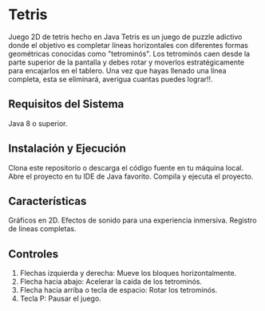 # Tetris
Juego 2D de tetris hecho en Java
Tetris es un juego de puzzle adictivo donde el objetivo es completar líneas 
horizontales con diferentes formas geométricas conocidas como "tetrominós". 
Los tetrominós caen desde la parte superior de la pantalla y debes rotar y 
moverlos estratégicamente para encajarlos en el tablero. Una vez que hayas 
llenado una línea completa, esta se eliminará, averigua cuantas puedes lograr!!.

## **Requisitos del Sistema**
Java 8 o superior.

## **Instalación y Ejecución**
Clona este repositorio o descarga el código fuente en tu máquina local.
Abre el proyecto en tu IDE de Java favorito.
Compila y ejecuta el proyecto.

## **Características**
Gráficos en 2D.
Efectos de sonido para una experiencia inmersiva.
Registro de lineas completas.

## **Controles**
1. Flechas izquierda y derecha: Mueve los bloques horizontalmente.
2. Flecha hacia abajo: Acelerar la caída de los tetrominós.
3. Flecha hacia arriba o tecla de espacio: Rotar los tetrominós.
4. Tecla P: Pausar el juego.
